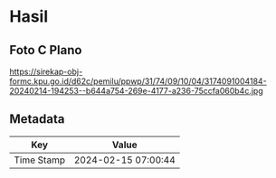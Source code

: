 # Hasil

## Foto C Plano

https://sirekap-obj-formc.kpu.go.id/d62c/pemilu/ppwp/31/74/09/10/04/3174091004184-20240214-194253--b644a754-269e-4177-a236-75ccfa060b4c.jpg


## Metadata

| Key        | Value               |
| ---------- | ------------------- |
| Time Stamp | 2024-02-15 07:00:44 |



